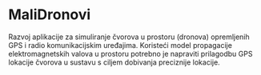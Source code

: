 # MaliDronovi

Razvoj aplikacije za simuliranje čvorova u prostoru (dronova) opremljenih GPS i radio komunikacijskim uređajima. Koristeći model propagacije elektromagnetskih valova u prostoru potrebno je napraviti prilagodbu GPS lokacije čvorova u sustavu s ciljem dobivanja preciznije lokacije.

